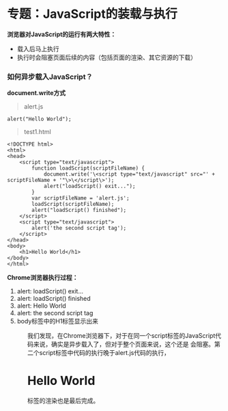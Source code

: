 # 专题：JavaScript的装载与执行

**浏览器对JavaScript的运行有两大特性：**

* 载入后马上执行
* 执行时会阻塞页面后续的内容（包括页面的渲染、其它资源的下载）

### 如何异步载入JavaScript？

**document.write方式**

> alert.js

	alert("Hello World");

> test1.html

	<!DOCTYPE html>
	<html>
	<head>
	    <script type="text/javascript">
	        function loadScript(scriptFileName) {
	            document.write('\<script type="text/javascript" src="' + scriptFileName + '"\>\</script\>');
	            alert("loadScript() exit...");
	        }
	        var scriptFileName = 'alert.js';
	        loadScript(scriptFileName);
	        alert("loadScript() finished");
	    </script>
	    <script type="text/javascript">
	        alert('the second script tag');
	    </script>
	</head>
	<body>
	    <h1>Hello World</h1>
	</body>
	</html>

**Chrome浏览器执行过程：**

<ol>
	<li>alert: loadScript() exit...</li>
	<li>alert: loadScript() finished</li>
	<li>alert: Hello World</li>
	<li>alert: the second script tag</li>
	<li>body标签中的H1标签显示出来</li>
<ol>

我们发现，在Chrome浏览器下，对于在同一个script标签的JavaScript代码来说，确实是异步载入了，但对于整个页面来说，这个还是
会阻塞。第二个script标签中代码的执行晚于alert.js代码的执行，<h1>Hello World</h1>标签的渲染也是最后完成。





